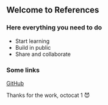 ## Welcome to References

### Here everything you need to do
- Start learning
- Build in public
- Share and collaborate

### Some links
[GitHub](https://github.com)

Thanks for the work, octocat 1 😈